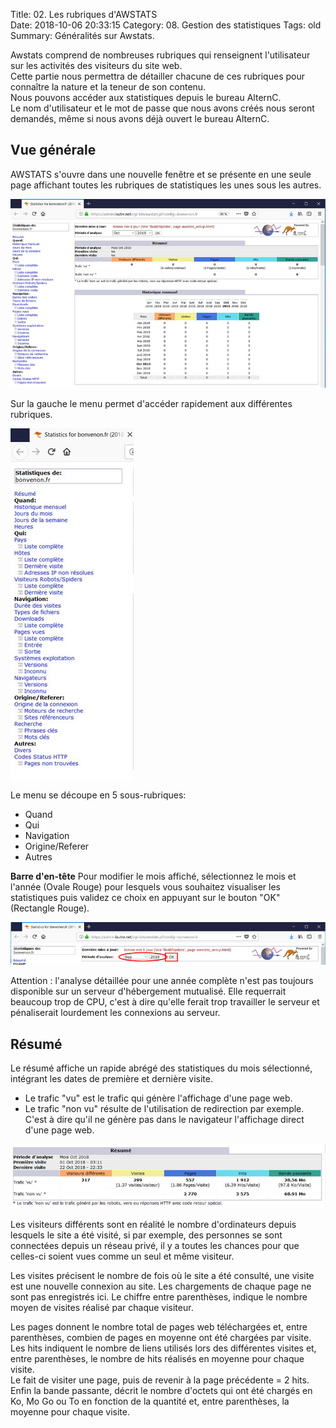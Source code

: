Title: 02. Les rubriques d'AWSTATS  
Date: 2018-10-06 20:33:15
Category: 08. Gestion des statistiques
Tags: old
Summary: Généralités sur Awstats.  

Awstats comprend de nombreuses rubriques qui renseignent l'utilisateur sur les activités des visiteurs du site web.  
Cette partie nous permettra de détailler chacune de ces rubriques pour connaître la nature et la teneur de son contenu.  
Nous pouvons accéder aux statistiques depuis le bureau AlternC.  
Le nom d'utilisateur et le mot de passe que nous avons créés nous seront demandés, même si nous avons déjà ouvert le bureau AlternC.

## Vue générale 

AWSTATS s'ouvre dans une nouvelle fenêtre et se présente en une seule page affichant toutes les rubriques de statistiques les unes sous les autres.

![](../img/aw6.jpg)

Sur la gauche le menu permet d'accéder rapidement aux différentes rubriques.

![](../img/aw7.jpg)

Le menu se découpe en 5 sous-rubriques:

  -  Quand 
  -  Qui 
  -  Navigation 
  -  Origine/Referer 
  -  Autres 

**Barre d'en-tête**
Pour modifier le mois affiché, sélectionnez le mois et l'année (Ovale Rouge) pour lesquels vous souhaitez visualiser les statistiques puis validez ce choix en appuyant sur le bouton "OK" (Rectangle Rouge).

![](../img/aw8.jpg)

Attention : l'analyse détaillée pour une année complète n'est pas toujours disponible sur un serveur d'hébergement mutualisé. Elle requerrait beaucoup trop de CPU, c'est à dire qu'elle ferait trop travailler le serveur et pénaliserait lourdement les connexions au serveur.



## Résumé

Le résumé affiche un rapide abrégé des statistiques du mois sélectionné, intégrant les dates de première et dernière visite.

  -  Le trafic "vu" est le trafic qui génère l'affichage d'une page web.
  -  Le trafic "non vu" résulte de l'utilisation de redirection par exemple. C'est à dire qu'il ne  génère pas dans le navigateur l'affichage direct d'une page web.

![](../img/aw9.jpg)

Les visiteurs différents sont en réalité le nombre d'ordinateurs depuis lesquels le site a été visité, si par exemple, des personnes se sont connectées depuis un réseau privé, il y a toutes les chances pour que celles-ci soient vues comme un seul et même visiteur.

Les visites précisent le nombre de fois où le site a été consulté, une visite est une nouvelle connexion au site. Les chargements de chaque page ne sont pas enregistrés ici. Le chiffre entre parenthèses, indique le nombre moyen de visites réalisé par chaque visiteur.

Les pages donnent le nombre total de pages web téléchargées et, entre parenthèses, combien de pages en moyenne ont été chargées par visite.  
Les hits indiquent le nombre de liens utilisés lors des différentes visites et, entre parenthèses, le nombre de hits réalisés en moyenne pour chaque visite.  
Le fait de visiter une page, puis de revenir à la page précédente = 2 hits.  
Enfin la bande passante, décrit le nombre d'octets qui ont été chargés en Ko, Mo Go ou To en fonction de la quantité et, entre parenthèses, la moyenne pour chaque visite.
